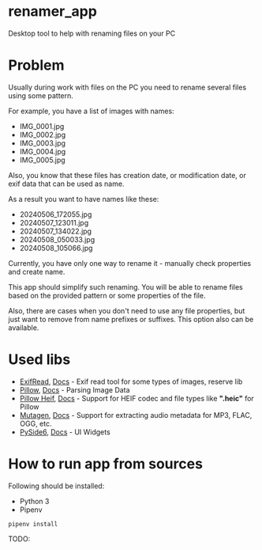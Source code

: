 # renamer_app
Desktop tool to help with renaming files on your PC

# Problem

Usually during work with files on the PC you need to rename several files using some pattern.

For example, you have a list of images with names:

- IMG_0001.jpg
- IMG_0002.jpg
- IMG_0003.jpg
- IMG_0004.jpg
- IMG_0005.jpg

Also, you know that these files has creation date, or modification date, or exif data that can be used as name.
 
As a result you want to have names like these:

- 20240506_172055.jpg
- 20240507_123011.jpg
- 20240507_134022.jpg
- 20240508_050033.jpg
- 20240508_105066.jpg

Currently, you have only one way to rename it - manually check properties and create name.

This app should simplify such renaming.
You will be able to rename files based on the provided pattern or some properties of the file.

Also, there are cases when you don't need to use any file properties, but just want to remove from name prefixes or suffixes.
This option also can be available.

# Used libs

- [ExifRead](https://pypi.org/project/ExifRead/), [Docs](https://github.com/ianare/exif-py) - Exif read tool for some types of images, reserve lib
- [Pillow](https://pypi.org/project/pillow/), [Docs](https://pillow.readthedocs.io/en/stable/) - Parsing Image Data
- [Pillow Heif](https://pypi.org/project/pillow-heif/), [Docs](https://pillow-heif.readthedocs.io/en/latest/) - Support for HEIF codec and file types like **".heic"** for Pillow
- [Mutagen](https://pypi.org/project/mutagen/), [Docs](https://mutagen.readthedocs.io/en/latest/) - Support for extracting audio metadata for MP3, FLAC, OGG, etc.
- [PySide6](https://pypi.org/project/PySide6/), [Docs](https://doc.qt.io/qtforpython-6/api.html) - UI Widgets

# How to run app from sources

Following should be installed:
- Python 3
- Pipenv

```shell
pipenv install
```

TODO: